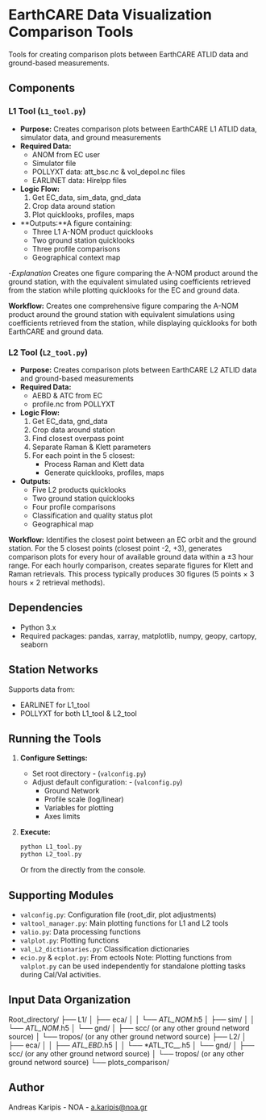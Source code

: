 # EarthCARE Data Visualization Comparison Tools

Tools for creating comparison plots between EarthCARE ATLID data and ground-based measurements.

## Components

### L1 Tool (`L1_tool.py`)
- **Purpose:** Creates comparison plots between EarthCARE L1 ATLID data, simulator data, and ground measurements
- **Required Data:**
  - ANOM from EC user
  - Simulator file
  - POLLYXT data: att_bsc.nc & vol_depol.nc files
  - EARLINET data: Hirelpp files
- **Logic Flow:** 
  1. Get EC_data, sim_data, gnd_data
  2. Crop data around station
  3. Plot quicklooks, profiles, maps
- **Outputs:**A figure containing:
  - Three L1 A-NOM product quicklooks
  - Two ground station quicklooks
  - Three profile comparisons
  - Geographical context map
  
-*Explanation* Creates one figure comparing the A-NOM product around the ground 
station, with the equivalent simulated using coefficients retrieved from the station
while plotting quicklooks for the EC and ground data.

**Workflow:** Creates one comprehensive figure comparing the A-NOM product around 
the ground station with equivalent simulations using coefficients retrieved from the station, 
while displaying quicklooks for both EarthCARE and ground data.

### L2 Tool (`L2_tool.py`)
- **Purpose:** Creates comparison plots between EarthCARE L2 ATLID data and ground-based measurements
- **Required Data:**
  - AEBD & ATC from EC
  - profile.nc from POLLYXT
- **Logic Flow:**
  1. Get EC_data, gnd_data
  2. Crop data around station
  3. Find closest overpass point
  4. Separate Raman & Klett parameters
  5. For each point in the 5 closest:
     - Process Raman and Klett data
     - Generate quicklooks, profiles, maps
- **Outputs:**
  - Five L2 products quicklooks
  - Two ground station quicklooks
  - Four profile comparisons
  - Classification and quality status plot
  - Geographical map

**Workflow:** Identifies the closest point between an EC orbit and the ground 
station. For the 5 closest points (closest point -2, +3), generates comparison 
plots for every hour of available ground data within a ±3 hour range. For each 
hourly comparison, creates separate figures for Klett and Raman retrievals. This 
process typically produces 30 figures (5 points × 3 hours × 2 retrieval methods).

## Dependencies
- Python 3.x
- Required packages: pandas, xarray, matplotlib, numpy, geopy, cartopy, seaborn

## Station Networks
Supports data from:
- EARLINET for L1_tool
- POLLYXT for both L1_tool & L2_tool

## Running the Tools

1. **Configure Settings:**
   - Set root directory - (`valconfig.py`)
   - Adjust default configuration: - (`valconfig.py`)
     - Ground Network
     - Profile scale (log/linear)
     - Variables for plotting
     - Axes limits

2. **Execute:**
   ```python
   python L1_tool.py
   python L2_tool.py
   ```
   Or from the directly from the console.

## Supporting Modules
- `valconfig.py`: Configuration file (root_dir, plot adjustments)
- `valtool_manager.py`:  Main plotting functions for L1 and L2 tools
- `valio.py`: Data processing functions
- `valplot.py`: Plotting functions
- `val_L2_dictionaries.py`: Classification dictionaries
- `ecio.py` & `ecplot.py`: From ectools
Note: Plotting functions from `valplot.py` can be used independently for standalone 
plotting tasks during Cal/Val activities.

## Input Data Organization
Root_directory/
├── L1/
│   ├── eca/
│   │   └── *ATL_NOM*.h5
│   ├── sim/
│   │   └── *ATL_NOM*.h5
│   └── gnd/
│       ├── scc/ (or any other ground netword source)
│       └── tropos/ (or any other ground netword source)
├── L2/
│   ├── eca/
│   │   ├── *ATL_EBD*.h5
│   │   └── *ATL_TC__.h5
│   └── gnd/
│       ├── scc/ (or any other ground netword source)
│       └── tropos/ (or any other ground netword source)
└── plots_comparison/

## Author
Andreas Karipis - NOA - a.karipis@noa.gr